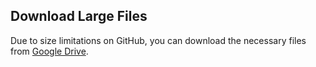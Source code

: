 ## Download Large Files

Due to size limitations on GitHub, you can download the necessary files from [Google Drive](https://drive.google.com/drive/folders/1qR35NUZ9oPYdDc713ilNAEbuGgI1G_9A).
